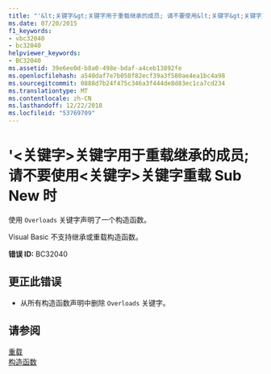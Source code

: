 ```yaml
---
title: "'&lt;关键字&gt;关键字用于重载继承的成员; 请不要使用&lt;关键字&gt;关键字重载 Sub New 时"
ms.date: 07/20/2015
f1_keywords:
- vbc32040
- bc32040
helpviewer_keywords:
- BC32040
ms.assetid: 39e6ee0d-b8a0-498e-bdaf-a4ceb13892fe
ms.openlocfilehash: a540daf7e7b050f82ecf39a3f580ae4ea1bc4a98
ms.sourcegitcommit: 0888d7b24f475c346a3f444de8d83ec1ca7cd234
ms.translationtype: MT
ms.contentlocale: zh-CN
ms.lasthandoff: 12/22/2018
ms.locfileid: "53769709"
---
```

# <a name="the-ltkeywordgt-keyword-is-used-to-overload-inherited-members-do-not-use-the-ltkeywordgt-keyword-when-overloading-sub-new"></a>'&lt;关键字&gt;关键字用于重载继承的成员; 请不要使用&lt;关键字&gt;关键字重载 Sub New 时
使用 `Overloads` 关键字声明了一个构造函数。  
  
 Visual Basic 不支持继承或重载构造函数。  
  
 **错误 ID:** BC32040  
  
## <a name="to-correct-this-error"></a>更正此错误  
  
-   从所有构造函数声明中删除 `Overloads` 关键字。  
  
## <a name="see-also"></a>请参阅  
 [重载](../../visual-basic/language-reference/modifiers/overloads.md)  
 [构造函数](~/docs/visual-basic/programming-guide/concepts/object-oriented-programming.md#constructors)

